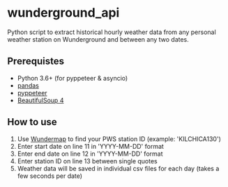 # wunderground_api
Python script to extract historical hourly weather data from any personal weather station on Wunderground and between any two dates.

## Prerequistes
- Python 3.6+ (for pyppeteer & asyncio)
- [pandas](https://pandas.pydata.org/)
- [pyppeteer](https://pypi.org/project/pyppeteer/)
- [BeautifulSoup 4](https://pypi.org/project/beautifulsoup4/)


## How to use
1. Use [Wundermap](https://www.wunderground.com/wundermap) to find your PWS station ID (example: 'KILCHICA130')
2. Enter start date on line 11 in 'YYYY-MM-DD' format
3. Enter end date on line 12 in 'YYYY-MM-DD' format
4. Enter station ID on line 13 between single quotes
5. Weather data will be saved in individual csv files for each day (takes a few seconds per date)
